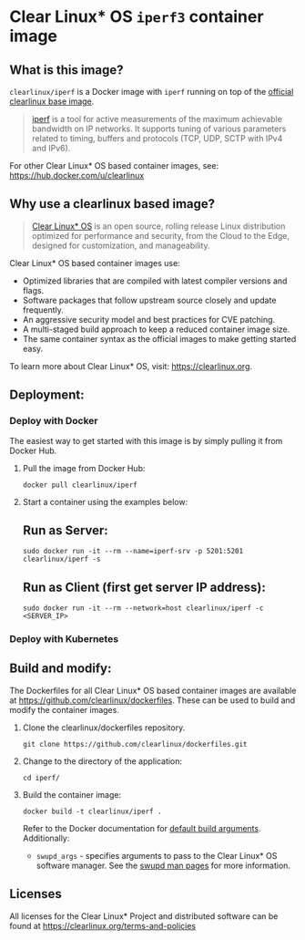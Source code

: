 # Clear Linux* OS `iperf3` container image

<!-- Required -->
## What is this image?

`clearlinux/iperf` is a Docker image with `iperf` running on top of the
[official clearlinux base image](https://hub.docker.com/_/clearlinux). 

<!-- application introduction -->
> [iperf](https://iperf.fr/) is a tool for active measurements of the maximum achievable 
> bandwidth on IP networks. It supports tuning of various parameters related to timing, 
> buffers and protocols (TCP, UDP, SCTP with IPv4 and IPv6). 

For other Clear Linux* OS
based container images, see: https://hub.docker.com/u/clearlinux

## Why use a clearlinux based image?

<!-- CL introduction -->
> [Clear Linux* OS](https://clearlinux.org/) is an open source, rolling release
> Linux distribution optimized for performance and security, from the Cloud to
> the Edge, designed for customization, and manageability.

Clear Linux* OS based container images use:
* Optimized libraries that are compiled with latest compiler versions and
  flags.
* Software packages that follow upstream source closely and update frequently.
* An aggressive security model and best practices for CVE patching.
* A multi-staged build approach to keep a reduced container image size.
* The same container syntax as the official images to make getting started
  easy. 

To learn more about Clear Linux* OS, visit: https://clearlinux.org.

<!-- Required -->
## Deployment:

### Deploy with Docker
The easiest way to get started with this image is by simply pulling it from
Docker Hub. 


1. Pull the image from Docker Hub: 
    ```
    docker pull clearlinux/iperf
    ```

2. Start a container using the examples below:

    ## Run as Server:
    ```
    sudo docker run -it --rm --name=iperf-srv -p 5201:5201 clearlinux/iperf -s
    ```
    
    ## Run as Client (first get server IP address):
    ```
    sudo docker run -it --rm --network=host clearlinux/iperf -c <SERVER_IP>
    ```
    
<!-- Optional -->
### Deploy with Kubernetes

<!-- Required -->
## Build and modify:

The Dockerfiles for all Clear Linux* OS based container images are available at
https://github.com/clearlinux/dockerfiles. These can be used to build and
modify the container images.

1. Clone the clearlinux/dockerfiles repository.
    ```
    git clone https://github.com/clearlinux/dockerfiles.git
    ```

2. Change to the directory of the application:
    ```
    cd iperf/
    ```

3. Build the container image:
    ```
    docker build -t clearlinux/iperf .
    ```

   Refer to the Docker documentation for [default build arguments](https://docs.docker.com/engine/reference/builder/#arg).
   Additionally:
   
   - `swupd_args` - specifies arguments to pass to the Clear Linux* OS software
     manager. See the [swupd man pages](https://github.com/clearlinux/swupd-client/blob/master/docs/swupd.1.rst#options)
     for more information.

<!-- Required -->
## Licenses

All licenses for the Clear Linux* Project and distributed software can be found
at https://clearlinux.org/terms-and-policies
